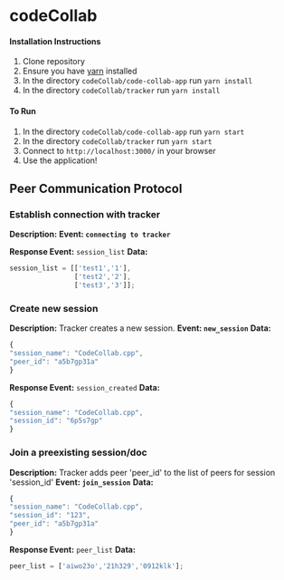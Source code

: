 # codeCollab
#### Installation Instructions
1. Clone repository
2. Ensure you have [yarn](https://classic.yarnpkg.com/en/docs/install) installed
3. In the directory `codeCollab/code-collab-app` run `yarn install`
4. In the directory `codeCollab/tracker` run `yarn install`

#### To Run
1. In the directory `codeCollab/code-collab-app` run `yarn start`
2. In the directory `codeCollab/tracker` run `yarn start`
3. Connect to `http://localhost:3000/` in your browser
4. Use the application!

## Peer Communication Protocol
### Establish connection with tracker
**Description:**
**Event: `connecting to tracker`**

**Response Event:** `session_list`
**Data:**
``` js
session_list = [['test1','1'], 
                ['test2','2'], 
                ['test3','3']]; 
```


### Create new session
**Description:** Tracker creates a new session.
**Event: `new_session`**
**Data:**
``` js
{
"session_name": "CodeCollab.cpp",
"peer_id": "a5b7gp31a"
} 
```

**Response Event:** `session_created`
**Data:**
``` js
{
"session_name": "CodeCollab.cpp",
"session_id": "6p5s7gp"
} 
```


### Join a preexisting session/doc
**Description:** Tracker adds peer 'peer_id' to the list of peers for session 'session_id'
**Event: `join_session`**
**Data:**
``` js
{
"session_name": "CodeCollab.cpp",
"session_id": "123",
"peer_id": "a5b7gp31a"
} 
```

**Response Event:** `peer_list`
**Data:**
``` js
peer_list = ['aiwo23o','21h329','0912klk'];
```

